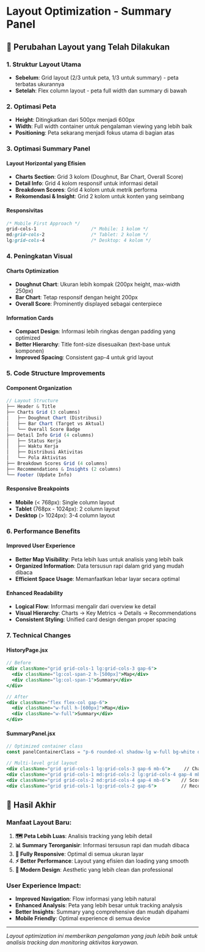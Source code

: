 # Layout Optimization - Summary Panel

## 🎯 Perubahan Layout yang Telah Dilakukan

### 1. **Struktur Layout Utama**
- **Sebelum**: Grid layout (2/3 untuk peta, 1/3 untuk summary) - peta terbatas ukurannya
- **Setelah**: Flex column layout - peta full width dan summary di bawah

### 2. **Optimasi Peta**
- **Height**: Ditingkatkan dari 500px menjadi 600px
- **Width**: Full width container untuk pengalaman viewing yang lebih baik
- **Positioning**: Peta sekarang menjadi fokus utama di bagian atas

### 3. **Optimasi Summary Panel**

#### Layout Horizontal yang Efisien
- **Charts Section**: Grid 3 kolom (Doughnut, Bar Chart, Overall Score)
- **Detail Info**: Grid 4 kolom responsif untuk informasi detail
- **Breakdown Scores**: Grid 4 kolom untuk metrik performa
- **Rekomendasi & Insight**: Grid 2 kolom untuk konten yang seimbang

#### Responsivitas
```css
/* Mobile First Approach */
grid-cols-1                    /* Mobile: 1 kolom */
md:grid-cols-2                 /* Tablet: 2 kolom */
lg:grid-cols-4                 /* Desktop: 4 kolom */
```

### 4. **Peningkatan Visual**

#### Charts Optimization
- **Doughnut Chart**: Ukuran lebih kompak (200px height, max-width 250px)
- **Bar Chart**: Tetap responsif dengan height 200px
- **Overall Score**: Prominently displayed sebagai centerpiece

#### Information Cards
- **Compact Design**: Informasi lebih ringkas dengan padding yang optimized
- **Better Hierarchy**: Title font-size disesuaikan (text-base untuk komponen)
- **Improved Spacing**: Consistent gap-4 untuk grid layout

### 5. **Code Structure Improvements**

#### Component Organization
```jsx
// Layout Structure
├── Header & Title
├── Charts Grid (3 columns)
│   ├── Doughnut Chart (Distribusi)
│   ├── Bar Chart (Target vs Aktual)
│   └── Overall Score Badge
├── Detail Info Grid (4 columns)
│   ├── Status Kerja
│   ├── Waktu Kerja
│   ├── Distribusi Aktivitas
│   └── Pola Aktivitas
├── Breakdown Scores Grid (4 columns)
├── Recommendations & Insights (2 columns)
└── Footer (Update Info)
```

#### Responsive Breakpoints
- **Mobile** (< 768px): Single column layout
- **Tablet** (768px - 1024px): 2 column layout  
- **Desktop** (> 1024px): 3-4 column layout

### 6. **Performance Benefits**

#### Improved User Experience
- **Better Map Visibility**: Peta lebih luas untuk analisis yang lebih baik
- **Organized Information**: Data tersusun rapi dalam grid yang mudah dibaca
- **Efficient Space Usage**: Memanfaatkan lebar layar secara optimal

#### Enhanced Readability
- **Logical Flow**: Informasi mengalir dari overview ke detail
- **Visual Hierarchy**: Charts → Key Metrics → Details → Recommendations
- **Consistent Styling**: Unified card design dengan proper spacing

### 7. **Technical Changes**

#### HistoryPage.jsx
```jsx
// Before
<div className="grid grid-cols-1 lg:grid-cols-3 gap-6">
  <div className="lg:col-span-2 h-[500px]">Map</div>
  <div className="lg:col-span-1">Summary</div>
</div>

// After  
<div className="flex flex-col gap-6">
  <div className="w-full h-[600px]">Map</div>
  <div className="w-full">Summary</div>
</div>
```

#### SummaryPanel.jsx
```jsx
// Optimized container class
const panelContainerClass = "p-6 rounded-xl shadow-lg w-full bg-white dark:bg-gray-800";

// Multi-level grid layout
<div className="grid grid-cols-1 lg:grid-cols-3 gap-6 mb-6">     // Charts
<div className="grid grid-cols-1 md:grid-cols-2 lg:grid-cols-4 gap-4 mb-6">  // Info
<div className="grid grid-cols-2 md:grid-cols-4 gap-4 mb-6">    // Scores
<div className="grid grid-cols-1 lg:grid-cols-2 gap-6">         // Recommendations
```

## 🎯 Hasil Akhir

### Manfaat Layout Baru:
1. **🗺️ Peta Lebih Luas**: Analisis tracking yang lebih detail
2. **📊 Summary Terorganisir**: Informasi tersusun rapi dan mudah dibaca
3. **📱 Fully Responsive**: Optimal di semua ukuran layar
4. **⚡ Better Performance**: Layout yang efisien dan loading yang smooth
5. **🎨 Modern Design**: Aesthetic yang lebih clean dan professional

### User Experience Impact:
- **Improved Navigation**: Flow informasi yang lebih natural
- **Enhanced Analysis**: Peta yang lebih besar untuk tracking analysis
- **Better Insights**: Summary yang comprehensive dan mudah dipahami
- **Mobile Friendly**: Optimal experience di semua device

---

*Layout optimization ini memberikan pengalaman yang jauh lebih baik untuk analisis tracking dan monitoring aktivitas karyawan.*
